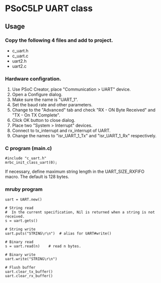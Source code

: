 # PSoC5LP UART class

## Usage
### Copy the following 4 files and add to project.
 * c_uart.h
 * c_uart.c
 * uart2.h
 * uart2.c

### Hardware configration.

1. Use PSoC Creator, place "Communication > UART" device.
2. Open a Configure dialog.
3. Make sure the name is "UART_1".
4. Set the baud rate and other parameters.
5. Change to the "Advanced" tab and check "RX - ON Byte Received" and "TX - On TX Complete".
6. Click OK button to close dialog.
7. Place two "System > Interrupt" devices.
8. Connect to tx_interrupt and rx_interrupt of UART.
9. Change the names to "isr_UART_1_Tx" and "isr_UART_1_Rx" respectively.


### C program (main.c)

```
#include "c_uart.h"
mrbc_init_class_uart(0);
```
If necessary, define maximum string length in the UART_SIZE_RXFIFO macro.
The default is 128 bytes.


### mruby program

```
uart = UART.new()

# String read
#  In the current specification, Nil is returned when a string is not received.
s = uart.gets()

# String write
uart.puts("STRING\r\n")  # alias for UART#write()

# Binary read
s = uart.read(n)    # read n bytes.

# Binary write
uart.write("STRING\r\n")

# Flush buffer
uart.clear_tx_buffer()
uart.clear_rx_buffer()
```
